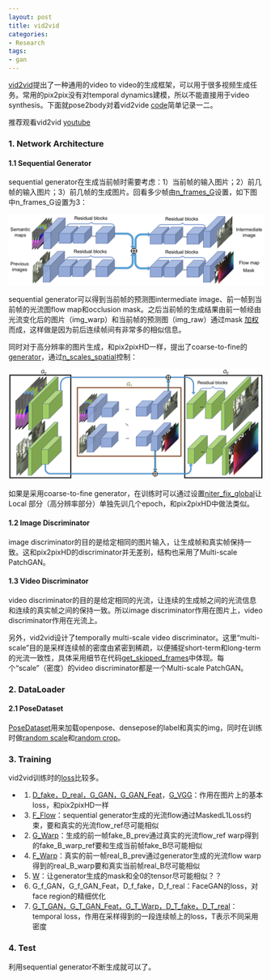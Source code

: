```yaml
---
layout: post
title: vid2vid
categories:
- Research
tags:
- gan
---
```


[vid2vid](https://arxiv.org/pdf/1808.06601.pdf)提出了一种通用的video to video的生成框架，可以用于很多视频生成任务。常用的pix2pix没有对temporal dynamics建模，所以不能直接用于video synthesis。下面就pose2body对着vid2vide [code](https://github.com/NVIDIA/vid2vid)简单记录一二。

推荐观看vid2vid [youtube](https://www.youtube.com/watch?v=GrP_aOSXt5U&feature=youtu.be)

### 1. Network Architecture

#### 1.1 Sequential Generator

sequential generator在生成当前帧时需要考虑：1）当前帧的输入图片；2）前几帧的输入图片；3）前几帧的生成图片。回看多少帧由[n_frames_G](https://github.com/NVIDIA/vid2vid/blob/master/options/base_options.py#L58)设置，如下图中n_frames_G设置为3：

![CompositeGenerator](https://raw.githubusercontent.com/7color94/7color94.github.io/master/imgs/vid2vid/CompositeGenerator.png)

sequential generator可以得到当前帧的预测图intermediate image、前一帧到当前帧的光流图flow map和occlusion mask。之后当前帧的生成结果由前一帧经由光流变化后的图片（img_warp）和当前帧的预测图（img_raw）通过mask [加权](https://github.com/NVIDIA/vid2vid/blob/master/models/networks.py#L188)而成，这样做是因为前后连续帧间有非常多的相似信息。

同时对于高分辨率的图片生成，和pix2pixHD一样，提出了coarse-to-fine的[generator](https://github.com/NVIDIA/vid2vid/blob/master/models/networks.py#L201)，通过[n_scales_spatial](https://github.com/NVIDIA/vid2vid/blob/master/options/base_options.py#L59)控制：

![CompositeLocalGenerator](https://raw.githubusercontent.com/7color94/7color94.github.io/master/imgs/vid2vid/CompositeLocalGenerator.png)

如果是采用coarse-to-fine generator，在训练时可以通过设置[niter_fix_global](https://github.com/NVIDIA/vid2vid/blob/master/options/train_options.py#L41)让Local 部分（高分辨率部分）单独先训几个epoch，和pix2pixHD中做法类似。

#### 1.2 Image Discriminator

image discriminator的目的是给定相同的图片输入，让生成帧和真实帧保持一致。这和pix2pixHD的discriminator并无差别，结构也采用了Multi-scale PatchGAN。

#### 1.3 Video Discriminator

video discriminator的目的是给定相同的光流，让连续的生成帧之间的光流信息和连续的真实帧之间的保持一致。所以image discriminator作用在图片上，video discriminator作用在光流上。

另外，vid2vid设计了temporally multi-scale video discriminator。这里“multi-scale”目的是采样连续帧的密度由紧密到稀疏，以便捕捉short-term和long-term的光流一致性，具体采用细节在代码[get_skipped_frames](https://github.com/NVIDIA/vid2vid/blob/master/train.py#L273)中体现。每个“scale”（密度）的video discriminator都是一个Multi-scale PatchGAN。

### 2. DataLoader

#### 2.1 PoseDataset

[PoseDataset](https://github.com/NVIDIA/vid2vid/blob/master/data/pose_dataset.py)用来加载openpose、densepose的label和真实的img，同时在训练时做[random scale](https://github.com/NVIDIA/vid2vid/blob/master/data/base_dataset.py)和[random crop](https://github.com/NVIDIA/vid2vid/blob/master/data/base_dataset.py#L93)。

### 3. Training

vid2vid训练时的[loss](https://github.com/NVIDIA/vid2vid/blob/master/train.py#L143)比较多。

- 1) [D_fake，D_real，G_GAN，G_GAN_Feat](https://github.com/NVIDIA/vid2vid/blob/master/models/vid2vid_model_D.py#L185)，[G_VGG](https://github.com/NVIDIA/vid2vid/blob/master/models/vid2vid_model_D.py#L184)：作用在图片上的基本loss，和pix2pixHD一样
- 3) [F_Flow](https://github.com/NVIDIA/vid2vid/blob/master/models/vid2vid_model_D.py#L169)：sequential generator生成的光流flow通过MaskedL1Loss约束，要和真实的光流flow_ref尽可能相似
- 2) [G_Warp](https://github.com/NVIDIA/vid2vid/blob/master/models/vid2vid_model_D.py#L188)：生成的前一帧fake_B_prev通过真实的光流flow_ref warp得到的fake_B_warp_ref要和生成当前帧fake_B尽可能相似
- 4) [F_Warp](https://github.com/NVIDIA/vid2vid/blob/master/models/vid2vid_model_D.py#L172)：真实的前一帧real_B_prev通过generator生成的光流flow warp得到的real_B_warp要和真实当前帧real_B尽可能相似
- 5) [W](https://github.com/NVIDIA/vid2vid/blob/master/models/vid2vid_model_D.py#L178)：让generator生成的mask和全0的tensor尽可能相似？？
- 6) G_f_GAN，G_f_GAN_Feat，D_f_fake，D_f_real：FaceGAN的loss，对face region的精细优化
- 7) [G_T_GAN，G_T_GAN_Feat，G_T_Warp，D_T_fake，D_T_real](https://github.com/NVIDIA/vid2vid/blob/master/models/vid2vid_model_D.py#L154)：temporal loss，作用在采样得到的一段连续帧上的loss，T表示不同采用密度

### 4. Test

利用sequential generator不断生成就可以了。